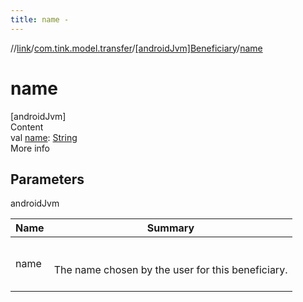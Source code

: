 ```yaml
---
title: name -
---
```

//[link](../../index.md)/[com.tink.model.transfer](../index.md)/[[androidJvm]Beneficiary](index.md)/[name](name.md)



# name  
[androidJvm]  
Content  
val [name](name.md): [String](https://kotlinlang.org/api/latest/jvm/stdlib/kotlin/-string/index.html)  
More info  


## Parameters  
  
androidJvm  
  
|  Name|  Summary| 
|---|---|
| <a name="com.tink.model.transfer/Beneficiary/name/#/PointingToDeclaration/"></a>name| <a name="com.tink.model.transfer/Beneficiary/name/#/PointingToDeclaration/"></a><br><br>The name chosen by the user for this beneficiary.<br><br>
  
  



